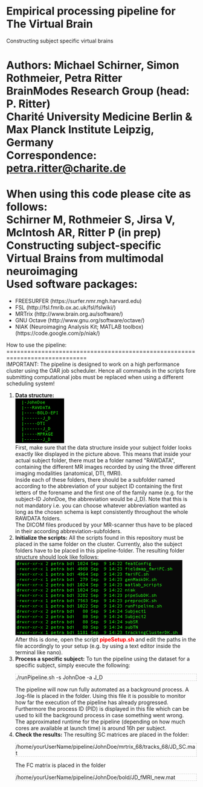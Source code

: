 Empirical processing pipeline for The Virtual Brain
=============================================================================
Constructing subject specific virtual brains

Authors: Michael Schirner, Simon Rothmeier, Petra Ritter<br>
BrainModes Research Group (head: P. Ritter)<br>
Charité University Medicine Berlin & Max Planck Institute Leipzig, Germany<br>
Correspondence: petra.ritter@charite.de<br>
<br>
When using this code please cite as follows:<br>
Schirner M, Rothmeier S, Jirsa V, McIntosh AR, Ritter P (in prep)<br>
Constructing subject-specific Virtual Brains from multimodal neuroimaging<br>
Used software packages:
=============================================================================
<ul>
<li>FREESURFER (https://surfer.nmr.mgh.harvard.edu)</li>
<li>FSL (http://fsl.fmrib.ox.ac.uk/fsl/fslwiki/)</li>
<li>MRTrix (http://www.brain.org.au/software/)</li>
<li>GNU Octave (http://www.gnu.org/software/octave/)</li>
<li>NIAK (Neuroimaging Analysis Kit; MATLAB toolbox) (https://code.google.com/p/niak/)</li>
</ul>
How to use the pipeline:
=============================================================================
<br>IMPORTANT: The pipeline is designed to work on a high performance cluster using the OAR job scheduler. Hence all commands 
in the scripts fore submitting computational jobs must be replaced when using a different scheduling system!</br>
<ol>
<li><b>Data structure:</b><br>
<img src="doc/initTree.png"/><br>
First, make sure that the data structure inside your subject folder looks exactly like displayed in the picture above.
This means that inside your actual subject folder, there must be a folder named "RAWDATA", containing the different
MR images recorded by using the three different imaging modalities (anatomical, DTI, fMRI).<br>
Inside each of these folders, there should be a subfolder named according to the abbreviation of your subject ID containing the first letters of the forename and the first one of the family name (e.g. for the subject-ID
JohnDoe, the abbreviation would be J_D). Note that this is not mandatory i.e. you can choose whatever abbreviation wanted as long as the chosen schema is kept consistently throughout the whole RAWDATA folders.<br>
The DICOM files produced by your MR-scanner thus have to be placed in their according abbreviation-subfolders.
</li>
<li><b>Initialize the scripts:</b>
All the scripts found in this repository must be placed in the same folder on the cluster. Currently, also the subject folders
have to be placed in this pipeline-folder. The resulting folder structure should look like follows:<br>
<img src="doc/scriptTree.png" /><br>
After this is done, open the script <b style="color:red;">pipeSetup.sh</b> and edit the paths in the file accordingly to your setup
(e.g. by using a text editor inside the terminal like nano).
</li>
<li><b>Process a specific subject:</b>
To tun the pipeline using the dataset for a specific subject, simply execute the following:
<p style="border:1px dashed #cccccc;">./runPipeline.sh -s JohnDoe -a J_D</p>
The pipeline will now run fully automated as a background process. A .log-file is placed in the folder. Using this file it is possible to monitor how far the 
execution of the pipeline has already progressed. Furthermore the process ID (PID) is displayed in this file which can be used to kill 
the background process in case something went wrong.<br>
The approximated runtime for the pipeline (depending on how much cores are available at launch time) is around 16h per subject.
</li>
<li><b>Check the results:</b>
The resulting SC matrices are placed in the folder:
<p style="border:1px dashed #cccccc;">/home/yourUserName/pipeline/JohnDoe/mrtrix_68/tracks_68/JD_SC.mat</p>
The FC matrix is placed in the folder
<p style="border:1px dashed #cccccc;">/home/yourUserName/pipeline/JohnDoe/bold/JD_fMRI_new.mat</p>
</li>
</ol>
